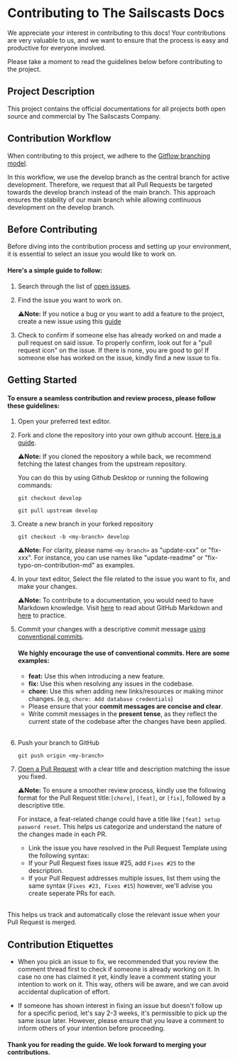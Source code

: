 # Contributing to The Sailscasts Docs

We appreciate your interest in contributing to this docs! Your contributions are very valuable to us, and we want to ensure that the process is easy and productive for everyone involved. 

Please take a moment to read the guidelines below before contributing to the project.

## Project Description
This project contains the official documentations for all projects both open source and commercial by The Sailscasts Company.

## Contribution Workflow

When contributing to this project, we adhere to the [Gitflow branching model](https://www.atlassian.com/git/tutorials/comparing-workflows/gitflow-workflow). 

In this workflow, we use the develop branch as the central branch for active development. Therefore, we request that all Pull Requests be targeted towards the develop branch instead of the main branch. This approach ensures the stability of our main branch while allowing continuous development on the develop branch.

## Before Contributing

Before diving into the contribution process and setting up your environment, it is essential to select an issue you would like to work on.

#### Here's a simple guide to follow:

1. Search through the list of [open issues](https://github.com/sailscastshq/docs.sailscasts.com/issues).
2. Find the issue you want to work on.
   
   ⚠️**Note:** If you notice a bug or you want to add a feature to the project, create a new issue using this [guide](https://docs.github.com/en/issues/tracking-your-work-with-issues/creating-an-issue)

3. Check to confirm if someone else has already worked on and made a pull request on said issue. To properly confirm, look out for a "pull request icon" on the issue. If there is none, you are good to go! If someone else has worked on the issue, kindly find a new issue to fix.


## Getting Started

#### To ensure a seamless contribution and review process, please follow these guidelines:
 
1. Open your preferred text editor.
   
2. Fork and clone the repository into your own github account.
   [Here is a guide](https://docs.github.com/en/get-started/quickstart/fork-a-repo).
   
   ⚠️**Note:**  If you cloned the repository a while back, we recommend fetching the latest changes from the upstream repository.

    You can do this by using Github Desktop or running the following commands:
      ``` 
      git checkout develop  
      ```
      ```
      git pull upstream develop 
      ```
  
3.  Create a new branch in your forked repository
     ```
    git checkout -b <my-branch> develop
     ```
    ⚠️**Note:** For clarity, please name `<my-branch>` as "update-xxx" or "fix-xxx". For instance, you can use names like "update-readme" or "fix-typo-on-contribution-md" as examples.


4. In your text editor, Select the file related to the issue you want to fix, and make your changes.
   
   ⚠️**Note:** To contribute to a documentation, you would need to have Markdown knowledge. Visit [here](https://docs.github.com/en/get-started/writing-on-github/getting-started-with-writing-and-formatting-on-github/basic-writing-and-formatting-syntax) to read about GitHub Markdown and [here](https://www.markdowntutorial.com/) to practice.
   
5. Commit your changes with a descriptive commit message [using conventional commits](https://www.conventionalcommits.org/en/v1.0.0/).


    #### We highly encourage the use of conventional commits. Here are some examples:

     - **feat:** Use this when introducing a new feature.
     - **fix:**  Use this when resolving any issues in the codebase.
     - **chore:** Use this when adding new links/resources or making minor changes.
    (e.g, `chore: Add database credentials`)
     - Please ensure that your **commit messages are concise and clear**.
     - Write commit messages in the **present tense**, as they reflect the current state of the codebase after the changes have been applied.  
    <br/>
6. Push your branch to GitHub
   
    ```
    git push origin <my-branch>
    ```
7. [Open a Pull Request](https://help.github.com/articles/using-pull-requests/) with a clear title and description matching the issue you fixed.


    ⚠️**Note:** To ensure a smoother review process, kindly  use the following format for the Pull Request title:`[chore]`, `[feat]`, or `[fix]`, followed by a descriptive title. 
    
    For instace, a feat-related change could have a title like `[feat] setup pasword reset`. This helps us categorize and understand the nature of the changes made in each PR.

   - Link the issue you have resolved in the Pull Request Template using the following syntax:
   - If your Pull Request fixes issue #25, add `Fixes #25` to the description.
   - If your Pull Request addresses multiple issues, list them using the same syntax (`Fixes #23, Fixes #15`) however, we'll advise you create seperate PRs for each.  
  <br/>
    This helps us track and automatically close the relevant issue when your Pull Request is merged.

## Contribution Etiquettes

- When you pick an issue to fix, we recommended that you review the comment thread first to check if someone is already working on it. In case no one has claimed it yet, kindly leave a comment stating your intention to work on it. This way, others will be aware, and we can avoid accidental duplication of effort.

- If someone has shown interest in fixing an issue but doesn't follow up for a specific period, let's say 2-3 weeks, it's permissible to pick up the same issue later. However, please ensure that you leave a comment to inform others of your intention before proceeding.


#### Thank you for reading the guide. We look forward to merging your contributions.
